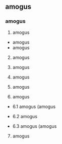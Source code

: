 ## amogus
### amogus

1. amogus
- amogus
- amogus


2.  amogus

3. amogus

4. amogus

5. amogus

6.  amogus

   - 6.1 amogus
    (amogus

   - 6.2 amogus

   - 6.3 amogus
(amogus

7.  amogus
